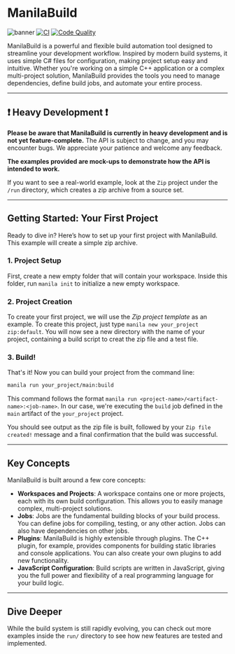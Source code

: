 # ManilaBuild
![banner](./assets/banner.png)
[![CI](https://github.com/iamshiron/ManilaBuild/actions/workflows/ci.yml/badge.svg?branch=main)](https://github.com/iamshiron/ManilaBuild/actions/workflows/ci.yml)
[![Code Quality](https://github.com/iamshiron/ManilaBuild/actions/workflows/code-quality.yml/badge.svg?branch=main)](https://github.com/iamshiron/ManilaBuild/actions/workflows/code-quality.yml)

ManilaBuild is a powerful and flexible build automation tool designed to streamline your development workflow. Inspired by modern build systems, it uses simple C# files for configuration, making project setup easy and intuitive. Whether you're working on a simple C++ application or a complex multi-project solution, ManilaBuild provides the tools you need to manage dependencies, define build jobs, and automate your entire process.

-----

## ❗ Heavy Development ❗

**Please be aware that ManilaBuild is currently in heavy development and is not yet feature-complete.** The API is subject to change, and you may encounter bugs. We appreciate your patience and welcome any feedback.

**The examples provided are mock-ups to demonstrate how the API is intended to work.**

If you want to see a real-world example, look at the `Zip` project under the `/run` directory, which creates a zip archive from a source set.

-----

## Getting Started: Your First Project

Ready to dive in? Here’s how to set up your first project with ManilaBuild. This example will create a simple zip archive.

### 1. Project Setup

First, create a new empty folder that will contain your workspace.
Inside this folder, run `manila init` to initialize a new empty workspace.

### 2. Project Creation

To create your first project, we will use the *Zip project template* as an example.
To create this project, just type `manila new your_project zip:default`.
You will now see a new directory with the name of your project, containing a build script to creat the zip file and a test file.

### 3. Build!

That's it! Now you can build your project from the command line:

```bash
manila run your_project/main:build
```

This command follows the format `manila run <project-name>/<artifact-name>:<job-name>`. In our case, we're executing the `build` job defined in the `main` artifact of the `your_project` project.

You should see output as the zip file is built, followed by your `Zip file created!` message and a final confirmation that the build was successful.

-----

## Key Concepts

ManilaBuild is built around a few core concepts:

  * **Workspaces and Projects**: A workspace contains one or more projects, each with its own build configuration. This allows you to easily manage complex, multi-project solutions.
  * **Jobs**: Jobs are the fundamental building blocks of your build process. You can define jobs for compiling, testing, or any other action. Jobs can also have dependencies on other jobs.
  * **Plugins**: ManilaBuild is highly extensible through plugins. The C++ plugin, for example, provides components for building static libraries and console applications. You can also create your own plugins to add new functionality.
  * **JavaScript Configuration**: Build scripts are written in JavaScript, giving you the full power and flexibility of a real programming language for your build logic.

-----

## Dive Deeper

While the build system is still rapidly evolving, you can check out more examples inside the `run/` directory to see how new features are tested and implemented.
